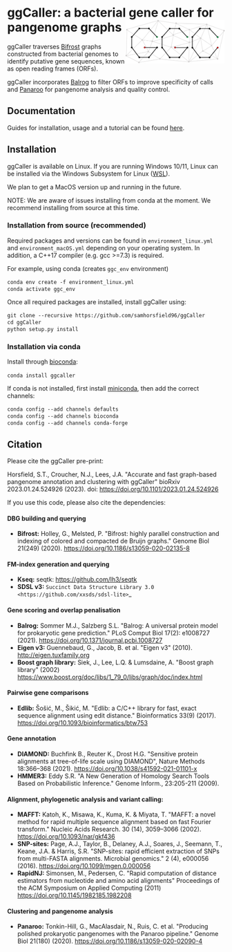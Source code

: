 # ggCaller: a bacterial gene caller for pangenome graphs <img src='docs/images/ggCaller_logo.png' align="right" height="100" />

ggCaller traverses [Bifrost](https://github.com/pmelsted/bifrost) graphs constructed from bacterial genomes to identify putative gene sequences, known as open reading frames (ORFs). 

ggCaller incorporates [Balrog](https://github.com/salzberg-lab/Balrog) to filter ORFs to improve specificity of calls and [Panaroo](https://github.com/gtonkinhill/panaroo) for pangenome analysis and quality control.

## Documentation

Guides for installation, usage and a tutorial can be found [here](https://ggcaller.readthedocs.io/en/latest/).

## Installation

ggCaller is available on Linux. If you are running Windows 10/11, Linux can be installed via the Windows Subsystem for Linux ([WSL](https://docs.microsoft.com/en-us/windows/wsl/install-win10)).

We plan to get a MacOS version up and running in the future.

NOTE: We are aware of issues installing from conda at the moment. We recommend installing from source at this time.

### Installation from source (recommended)
Required packages and versions can be found in ```environment_linux.yml``` and ```environment_macOS.yml``` depending on your operating system. In addition, a C++17 compiler (e.g. gcc >=7.3) is required.

For example, using conda (creates ```ggc_env``` environment)

```
conda env create -f environment_linux.yml
conda activate ggc_env
```

Once all required packages are installed, install ggCaller using:

```
git clone --recursive https://github.com/samhorsfield96/ggCaller
cd ggCaller
python setup.py install
```

### Installation via conda

Install through [bioconda](http://bioconda.github.io/):

```conda install ggcaller```

If conda is not installed, first install [miniconda](https://docs.conda.io/en/latest/miniconda.html), then add the correct channels:

```
conda config --add channels defaults
conda config --add channels bioconda
conda config --add channels conda-forge
```

## Citation

Please cite the ggCaller pre-print:

Horsfield, S.T., Croucher, N.J., Lees, J.A. "Accurate and fast graph-based pangenome annotation and clustering with ggCaller" bioRxiv 2023.01.24.524926 (2023). doi: https://doi.org/10.1101/2023.01.24.524926

If you use this code, please also cite the dependencies:

#### DBG building and querying
- **Bifrost:** Holley, G., Melsted, P. "Bifrost: highly parallel construction and indexing of colored and compacted de Bruijn graphs." Genome Biol 21(249) (2020). https://doi.org/10.1186/s13059-020-02135-8

#### FM-index generation and querying

- **Kseq:** seqtk: https://github.com/lh3/seqtk
- **SDSL v3:** `Succinct Data Structure Library 3.0 <https://github.com/xxsds/sdsl-lite>`_

#### Gene scoring and overlap penalisation

- **Balrog:** Sommer M.J., Salzberg S.L. "Balrog: A universal protein model for prokaryotic gene prediction." PLoS Comput Biol 17(2): e1008727 (2021). https://doi.org/10.1371/journal.pcbi.1008727
- **Eigen v3:** Guennebaud, G., Jacob, B. et al. "Eigen v3" (2010). http://eigen.tuxfamily.org
- **Boost graph library:** Siek, J., Lee, L.Q. & Lumsdaine, A. "Boost graph library" (2002) https://www.boost.org/doc/libs/1_79_0/libs/graph/doc/index.html

#### Pairwise gene comparisons

- **Edlib:** Šošić, M., Šikić, M. "Edlib: a C/C++ library for fast, exact sequence alignment using edit distance." Bioinformatics 33(9) (2017). https://doi.org/10.1093/bioinformatics/btw753

#### Gene annotation

- **DIAMOND:** Buchfink B., Reuter K., Drost H.G. "Sensitive protein alignments at tree-of-life scale using DIAMOND", Nature Methods 18:366–368 (2021). https://doi.org/10.1038/s41592-021-01101-x
- **HMMER3:** Eddy S.R. "A New Generation of Homology Search Tools Based on Probabilistic Inference." Genome Inform., 23:205-211 (2009).

#### Alignment, phylogenetic analysis and variant calling:

- **MAFFT:** Katoh, K., Misawa, K., Kuma, K. & Miyata, T. "MAFFT: a novel method for rapid multiple sequence alignment based on fast Fourier transform." Nucleic Acids Research. 30 (14), 3059–3066 (2002). https://doi.org/10.1093/nar/gkf436
- **SNP-sites:** Page, A.J., Taylor, B., Delaney, A.J., Soares, J., Seemann, T., Keane, J.A. & Harris, S.R. "SNP-sites: rapid efficient extraction of SNPs from multi-FASTA alignments. Microbial genomics." 2 (4), e000056 (2016). https://doi.org/10.1099/mgen.0.000056
- **RapidNJ:** Simonsen, M., Pedersen, C. "Rapid computation of distance estimators from nucleotide and amino acid alignments" Proceedings of the ACM Symposium on Applied Computing (2011) https://doi.org/10.1145/1982185.1982208

#### Clustering and pangenome analysis

- **Panaroo:** Tonkin-Hill, G., MacAlasdair, N., Ruis, C. et al. "Producing polished prokaryotic pangenomes with the Panaroo pipeline." Genome Biol 21(180) (2020). https://doi.org/10.1186/s13059-020-02090-4